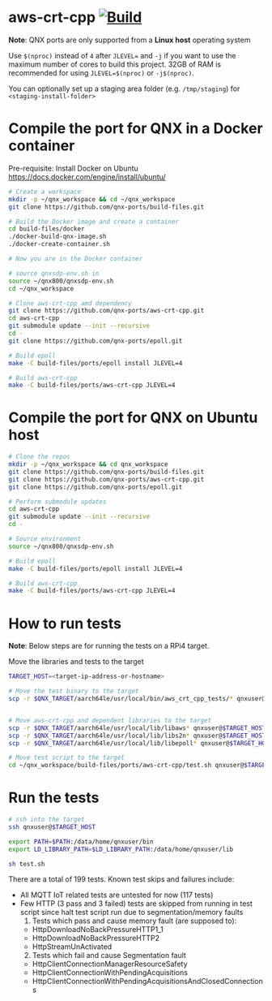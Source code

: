 # aws-crt-cpp [![Build](https://github.com/qnx-ports/build-files/actions/workflows/aws-crt-cpp.yml/badge.svg)](https://github.com/qnx-ports/build-files/actions/workflows/aws-crt-cpp.yml)

**Note**: QNX ports are only supported from a **Linux host** operating system

Use `$(nproc)` instead of `4` after `JLEVEL=` and `-j` if you want to use the maximum number of cores to build this project.
32GB of RAM is recommended for using `JLEVEL=$(nproc)` or `-j$(nproc)`.

You can optionally set up a staging area folder (e.g. `/tmp/staging`) for `<staging-install-folder>`

# Compile the port for QNX in a Docker container

Pre-requisite: Install Docker on Ubuntu https://docs.docker.com/engine/install/ubuntu/

```bash
# Create a workspace
mkdir -p ~/qnx_workspace && cd ~/qnx_workspace
git clone https://github.com/qnx-ports/build-files.git

# Build the Docker image and create a container
cd build-files/docker
./docker-build-qnx-image.sh
./docker-create-container.sh

# Now you are in the Docker container

# source qnxsdp-env.sh in
source ~/qnx800/qnxsdp-env.sh
cd ~/qnx_workspace

# Clone aws-crt-cpp amd dependency
git clone https://github.com/qnx-ports/aws-crt-cpp.git
cd aws-crt-cpp
git submodule update --init --recursive
cd -
git clone https://github.com/qnx-ports/epoll.git

# Build epoll
make -C build-files/ports/epoll install JLEVEL=4

# Build aws-crt-cpp
make -C build-files/ports/aws-crt-cpp JLEVEL=4
```

# Compile the port for QNX on Ubuntu host

```bash
# Clone the repos
mkdir -p ~/qnx_workspace && cd qnx_workspace
git clone https://github.com/qnx-ports/build-files.git
git clone https://github.com/qnx-ports/aws-crt-cpp.git
git clone https://github.com/qnx-ports/epoll.git

# Perform submodule updates
cd aws-crt-cpp
git submodule update --init --recursive
cd -

# Source environment
source ~/qnx800/qnxsdp-env.sh

# Build epoll
make -C build-files/ports/epoll install JLEVEL=4

# Build aws-crt-cpp
make -C build-files/ports/aws-crt-cpp JLEVEL=4
```

# How to run tests

**Note**: Below steps are for running the tests on a RPi4 target.

Move the libraries and tests to the target

```bash
TARGET_HOST=<target-ip-address-or-hostname>

# Move the test binary to the target
scp -r $QNX_TARGET/aarch64le/usr/local/bin/aws_crt_cpp_tests/* qnxuser@$TARGET_HOST:/data/home/qnxuser/bin


# Move aws-crt-cpp and dependent libraries to the target
scp -r $QNX_TARGET/aarch64le/usr/local/lib/libaws* qnxuser@$TARGET_HOST:/data/home/qnxuser/lib
scp -r $QNX_TARGET/aarch64le/usr/local/lib/libs2n* qnxuser@$TARGET_HOST:/data/home/qnxuser/lib
scp -r $QNX_TARGET/aarch64le/usr/local/lib/libepoll* qnxuser@$TARGET_HOST:/data/home/qnxuser/lib

# Move test script to the target
cd ~/qnx_workspace/build-files/ports/aws-crt-cpp/test.sh qnxuser@$TARGET_HOST:/data/home/qnxuser/bin
```

# Run the tests

```bash
# ssh into the target
ssh qnxuser@$TARGET_HOST

export PATH=$PATH:/data/home/qnxuser/bin
export LD_LIBRARY_PATH=$LD_LIBRARY_PATH:/data/home/qnxuser/lib

sh test.sh
```

There are a total of 199 tests. Known test skips and failures include:

- All MQTT IoT related tests are untested for now (117 tests)
- Few HTTP (3 pass and 3 failed) tests are skipped from running in test script since halt test script run due to segmentation/memory faults
  1. Tests which pass and cause memory fault (are supposed to):
  - HttpDownloadNoBackPressureHTTP1_1
  - HttpDownloadNoBackPressureHTTP2
  - HttpStreamUnActivated
  2. Tests which fail and cause Segmentation fault
  - HttpClientConnectionManagerResourceSafety
  - HttpClientConnectionWithPendingAcquisitions
  - HttpClientConnectionWithPendingAcquisitionsAndClosedConnections
